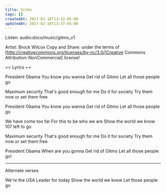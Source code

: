 ```yaml
---
title: Gitmo
tags: []
createdAt: 2017-02-16T13:32-05:00
updatedAt: 2017-02-16T13:37-05:00
---
```


Listen: audio:docs/music/gitmo_v1

Artist: Brock Wilcox
Copy and Share: under the terms of [http://creativecommons.org/licenses/by-nc/3.0/|Creative Commons Attribution-NonCommercial] license!

== Lyrics ==

President Obama
You know you wanna
Get rid of Gitmo
Let all those people go

Maximum security
That's good enough for me
Do it for society
Try them now or set them free

President Obama
You know you wanna
Get rid of Gitmo
Let all those people go

We have come too far
For this to be who we are
Show the world we know
107 left to go

Maximum security
That's good enough for me
Do it for society
Try them now or set them free

President Obama
When are you gonna
Get rid of Gitmo
Let all those people go!

-----

Alternate verses

We're the USA
Leader for today
Show the world we know
Let those people go

